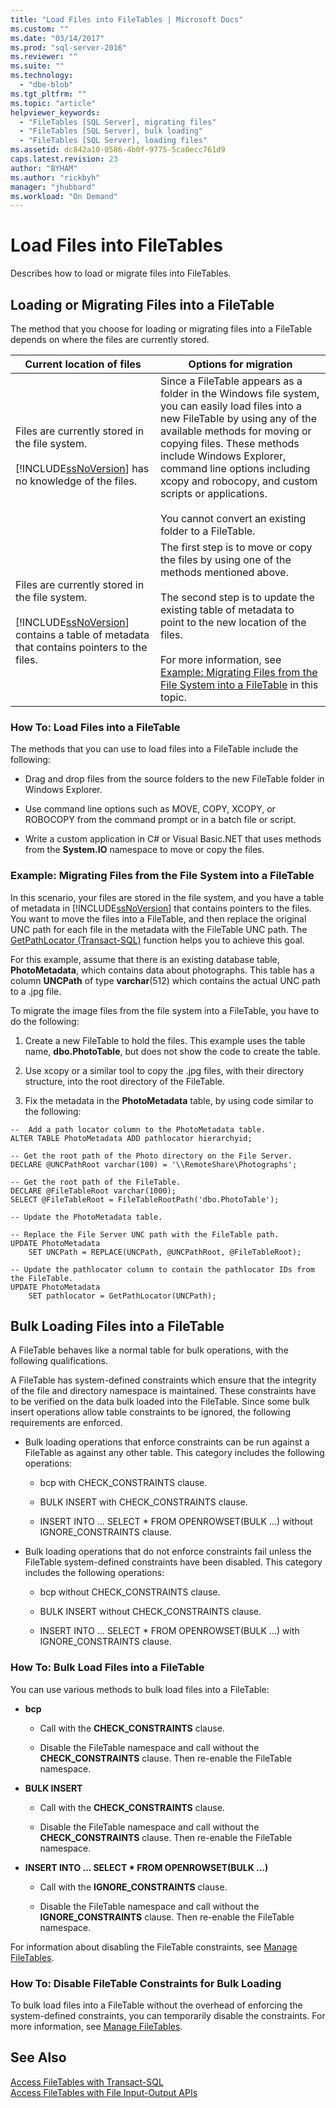 ```yaml
---
title: "Load Files into FileTables | Microsoft Docs"
ms.custom: ""
ms.date: "03/14/2017"
ms.prod: "sql-server-2016"
ms.reviewer: ""
ms.suite: ""
ms.technology: 
  - "dbe-blob"
ms.tgt_pltfrm: ""
ms.topic: "article"
helpviewer_keywords: 
  - "FileTables [SQL Server], migrating files"
  - "FileTables [SQL Server], bulk loading"
  - "FileTables [SQL Server], loading files"
ms.assetid: dc842a10-0586-4b0f-9775-5ca0ecc761d9
caps.latest.revision: 23
author: "BYHAM"
ms.author: "rickbyh"
manager: "jhubbard"
ms.workload: "On Demand"
---
```

# Load Files into FileTables
  Describes how to load or migrate files into FileTables.  
  
##  <a name="BasicsLoadNew"></a> Loading or Migrating Files into a FileTable  
 The method that you choose for loading or migrating files into a FileTable depends on where the files are currently stored.  
  
|Current location of files|Options for migration|  
|-------------------------------|---------------------------|  
|Files are currently stored in the file system.<br /><br /> [!INCLUDE[ssNoVersion](../../includes/ssnoversion-md.md)] has no knowledge of the files.|Since a FileTable appears as a folder in the Windows file system, you can easily load files into a new FileTable by using any of the available methods for moving or copying files. These methods include Windows Explorer, command line options including xcopy and robocopy, and custom scripts or applications.<br /><br /> You cannot convert an existing folder to a FileTable.|  
|Files are currently stored in the file system.<br /><br /> [!INCLUDE[ssNoVersion](../../includes/ssnoversion-md.md)] contains a table of metadata that contains pointers to the files.|The first step is to move or copy the files by using one of the methods mentioned above.<br /><br /> The second step is to update the existing table of metadata to point to the new location of the files.<br /><br /> For more information, see [Example: Migrating Files from the File System into a FileTable](#HowToMigrateFiles) in this topic.|  
  
###  <a name="HowToLoadNew"></a> How To: Load Files into a FileTable  
 The methods that you can use to load files into a FileTable include the following:  
  
-   Drag and drop files from the source folders to the new FileTable folder in Windows Explorer.  
  
-   Use command line options such as MOVE, COPY, XCOPY, or ROBOCOPY from the command prompt or in a batch file or script.  
  
-   Write a custom application in C# or Visual Basic.NET that uses methods from the **System.IO** namespace to move or copy the files.  
  
###  <a name="HowToMigrateFiles"></a> Example: Migrating Files from the File System into a FileTable  
 In this scenario, your files are stored in the file system, and you have a table of metadata in [!INCLUDE[ssNoVersion](../../includes/ssnoversion-md.md)] that contains pointers to the files. You want to move the files into a FileTable, and then replace the original UNC path for each file in the metadata with the FileTable UNC path. The [GetPathLocator &#40;Transact-SQL&#41;](../../relational-databases/system-functions/getpathlocator-transact-sql.md) function helps you to achieve this goal.  
  
 For this example, assume that there is an existing database table, **PhotoMetadata**, which contains data about photographs. This table has a column **UNCPath** of type **varchar**(512) which contains the actual UNC path to a .jpg file.  
  
 To migrate the image files from the file system into a FileTable, you have to do the following:  
  
1.  Create a new FileTable to hold the files. This example uses the table name, **dbo.PhotoTable**, but does not show the code to create the table.  
  
2.  Use xcopy or a similar tool to copy the .jpg files, with their directory structure, into the root directory of the FileTable.  
  
3.  Fix the metadata in the **PhotoMetadata** table, by using code similar to the following:  
  
```tsql  
--  Add a path locator column to the PhotoMetadata table.  
ALTER TABLE PhotoMetadata ADD pathlocator hierarchyid;  
  
-- Get the root path of the Photo directory on the File Server.  
DECLARE @UNCPathRoot varchar(100) = '\\RemoteShare\Photographs';  
  
-- Get the root path of the FileTable.  
DECLARE @FileTableRoot varchar(1000);  
SELECT @FileTableRoot = FileTableRootPath('dbo.PhotoTable');  
  
-- Update the PhotoMetadata table.  
  
-- Replace the File Server UNC path with the FileTable path.  
UPDATE PhotoMetadata  
    SET UNCPath = REPLACE(UNCPath, @UNCPathRoot, @FileTableRoot);  
  
-- Update the pathlocator column to contain the pathlocator IDs from the FileTable.  
UPDATE PhotoMetadata  
    SET pathlocator = GetPathLocator(UNCPath);  
```  
  
##  <a name="BasicsBulkLoad"></a> Bulk Loading Files into a FileTable  
 A FileTable behaves like a normal table for bulk operations, with the following qualifications.  
  
 A FileTable has system-defined constraints which ensure that the integrity of the file and directory namespace is maintained. These constraints have to be verified on the data bulk loaded into the FileTable. Since some bulk insert operations allow table constraints to be ignored, the following requirements are enforced.  
  
-   Bulk loading operations that enforce constraints can be run against a FileTable as against any other table. This category includes the following operations:  
  
    -   bcp with CHECK_CONSTRAINTS clause.  
  
    -   BULK INSERT with CHECK_CONSTRAINTS clause.  
  
    -   INSERT INTO … SELECT * FROM OPENROWSET(BULK …) without IGNORE_CONSTRAINTS clause.  
  
-   Bulk loading operations that do not enforce constraints fail unless the FileTable system-defined constraints have been disabled. This category includes the following operations:  
  
    -   bcp without CHECK_CONSTRAINTS clause.  
  
    -   BULK INSERT without CHECK_CONSTRAINTS clause.  
  
    -   INSERT INTO … SELECT * FROM OPENROWSET(BULK …) with IGNORE_CONSTRAINTS clause.  
  
###  <a name="HowToBulkLoad"></a> How To: Bulk Load Files into a FileTable  
 You can use various methods to bulk load files into a FileTable:  
  
-   **bcp**  
  
    -   Call with the **CHECK_CONSTRAINTS** clause.  
  
    -   Disable the FileTable namespace and call without the **CHECK_CONSTRAINTS** clause. Then re-enable the FileTable namespace.  
  
-   **BULK INSERT**  
  
    -   Call with the **CHECK_CONSTRAINTS** clause.  
  
    -   Disable the FileTable namespace and call without the **CHECK_CONSTRAINTS** clause. Then re-enable the FileTable namespace.  
  
-   **INSERT INTO … SELECT \* FROM OPENROWSET(BULK …)**  
  
    -   Call with the **IGNORE_CONSTRAINTS** clause.  
  
    -   Disable the FileTable namespace and call without the **IGNORE_CONSTRAINTS** clause. Then re-enable the FileTable namespace.  
  
 For information about disabling the FileTable constraints, see [Manage FileTables](../../relational-databases/blob/manage-filetables.md).  
  
###  <a name="disabling"></a> How To: Disable FileTable Constraints for Bulk Loading  
 To bulk load files into a FileTable without the overhead of enforcing the system-defined constraints, you can temporarily disable the constraints. For more information, see [Manage FileTables](../../relational-databases/blob/manage-filetables.md).  
  
## See Also  
 [Access FileTables with Transact-SQL](../../relational-databases/blob/access-filetables-with-transact-sql.md)   
 [Access FileTables with File Input-Output APIs](../../relational-databases/blob/access-filetables-with-file-input-output-apis.md)  
  
  
